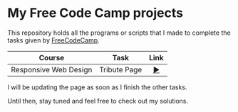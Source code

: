 # My Free Code Camp projects

This repository holds all the programs or scripts that I made to complete the tasks given
by [FreeCodeCamp]("https://www.freecodecamp.org").

| Course | Task | Link |
| :----: | :----: | :----: |
| Responsive Web Design | Tribute Page | [:arrow_forward:]("https://codepen.io/kode-logger/full/yLbOMGw") |

I will be updating the page as soon as I finish the other tasks.

Until then, stay tuned and feel free to check out my solutions.